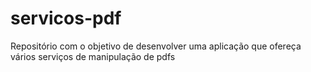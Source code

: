 # servicos-pdf
Repositório com o objetivo de desenvolver uma aplicação que ofereça vários serviços de manipulação de pdfs
